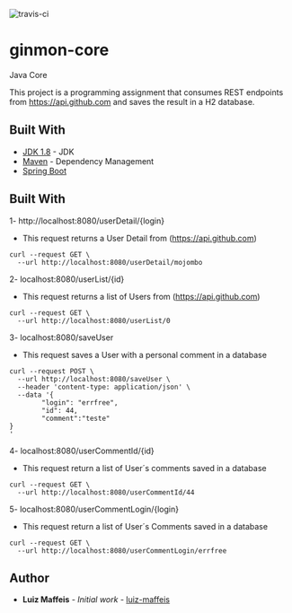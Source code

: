 ![travis-ci](https://travis-ci.org/luiz-maffeis/ginmon-core.svg?branch=master)


# ginmon-core
Java Core

This project is a programming assignment that consumes REST endpoints from https://api.github.com and saves the result in a H2 database.

## Built With

* [JDK 1.8](http://www.oracle.com/technetwork/pt/java/javase/downloads/index.html) - JDK
* [Maven](https://maven.apache.org/) - Dependency Management
* [Spring Boot](https://spring.io/docs) 

## Built With

1- http://localhost:8080/userDetail/{login}
* This request returns a User Detail from (https://api.github.com)

```
curl --request GET \
  --url http://localhost:8080/userDetail/mojombo
```

2- localhost:8080/userList/{id}
* This request returns a list of Users from (https://api.github.com)

```
curl --request GET \
  --url http://localhost:8080/userList/0
```

3- localhost:8080/saveUser
* This request saves a User with a personal comment in a database

```
curl --request POST \
  --url http://localhost:8080/saveUser \
  --header 'content-type: application/json' \
  --data '{
        "login": "errfree",
        "id": 44,
        "comment":"teste"
}
'
```

4- localhost:8080/userCommentId/{id}
* This request return a list of User´s comments saved in a database

```
curl --request GET \
  --url http://localhost:8080/userCommentId/44
```

5- localhost:8080/userCommentLogin/{login}
* This request return a list of User´s Comments saved in a database

```
curl --request GET \
  --url http://localhost:8080/userCommentLogin/errfree
```

## Author

* **Luiz Maffeis** - *Initial work* - [luiz-maffeis](https://github.com/luiz-maffeis)


